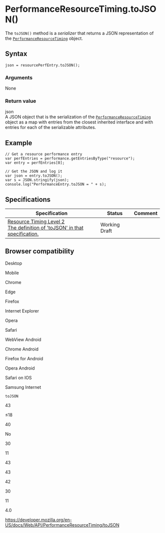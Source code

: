 PerformanceResourceTiming.toJSON()
==================================

The `toJSON()` method is a *serializer* that returns a JSON representation of the [`PerformanceResourceTiming`](../performanceresourcetiming) object.

Syntax
------

    json = resourcePerfEntry.toJSON();

### Arguments

None

### Return value

json  
A JSON object that is the serialization of the [`PerformanceResourceTiming`](../performanceresourcetiming) object as a map with entries from the closest inherited interface and with entries for each of the serializable attributes.

Example
-------

    // Get a resource performance entry
    var perfEntries = performance.getEntriesByType("resource");
    var entry = perfEntries[0];

    // Get the JSON and log it
    var json = entry.toJSON();
    var s = JSON.stringify(json);
    console.log("PerformanceEntry.toJSON = " + s);

Specifications
--------------

<table><thead><tr class="header"><th>Specification</th><th>Status</th><th>Comment</th></tr></thead><tbody><tr class="odd"><td><a href="https://www.w3.org/TR/resource-timing-2/#dom-performanceresourcetiming-tojson">Resource Timing Level 2<br />
<span class="small">The definition of 'toJSON' in that specification.</span></a></td><td><span class="spec-wd">Working Draft</span></td><td></td></tr></tbody></table>

Browser compatibility
---------------------

Desktop

Mobile

Chrome

Edge

Firefox

Internet Explorer

Opera

Safari

WebView Android

Chrome Android

Firefox for Android

Opera Android

Safari on IOS

Samsung Internet

`toJSON`

43

≤18

40

No

30

11

43

43

42

30

11

4.0

<a href="https://developer.mozilla.org/en-US/docs/Web/API/PerformanceResourceTiming/toJSON" class="_attribution-link">https://developer.mozilla.org/en-US/docs/Web/API/PerformanceResourceTiming/toJSON</a>
